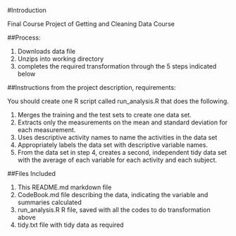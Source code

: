 #Introduction

Final Course Project of Getting and Cleaning Data Course

##Process:

1) Downloads data file
2) Unzips into working directory
3) completes the required transformation through the 5 steps indicated below


##Instructions from the project description, requirements:

You should create one R script called run_analysis.R that does the following.

1) Merges the training and the test sets to create one data set.
2) Extracts only the measurements on the mean and standard deviation for each measurement.
3) Uses descriptive activity names to name the activities in the data set
4) Appropriately labels the data set with descriptive variable names.
5) From the data set in step 4, creates a second, independent tidy data set with the average of each variable for each activity and each subject.

##Files Included

1) This README.md markdown file
2) CodeBook.md file describing the data, indicating the variable and summaries calculated
3) run_analysis.R R file, saved with all the codes to do transformation above
4) tidy.txt file with tidy data as required